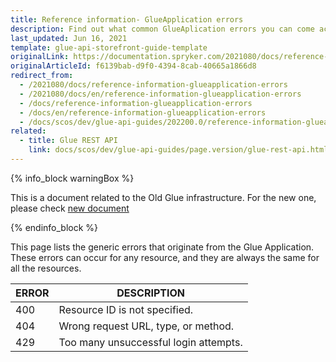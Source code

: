```yaml
---
title: Reference information- GlueApplication errors
description: Find out what common GlueAplication errors you can come across when sending and receiving data via the Glue API.
last_updated: Jun 16, 2021
template: glue-api-storefront-guide-template
originalLink: https://documentation.spryker.com/2021080/docs/reference-information-glueapplication-errors
originalArticleId: f6139bab-d9f0-4394-8cab-40665a1866d8
redirect_from:
  - /2021080/docs/reference-information-glueapplication-errors
  - /2021080/docs/en/reference-information-glueapplication-errors
  - /docs/reference-information-glueapplication-errors
  - /docs/en/reference-information-glueapplication-errors
  - /docs/scos/dev/glue-api-guides/202200.0/reference-information-glueapplication-errors.html
related: 
  - title: Glue REST API
    link: docs/scos/dev/glue-api-guides/page.version/glue-rest-api.html
---
```


{% info_block warningBox %}

This is a document related to the Old Glue infrastructure. For the new one, please check [new document](/docs/scos/dev/glue-api-guides/{{page.version}}/decoupled-glue-api.html)

{% endinfo_block %}

This page lists the generic errors that originate from the Glue Application. These errors can occur for any resource, and they are always the same for all the resources.

| ERROR | DESCRIPTION |
| --- | --- |
| 400 | Resource ID is not specified. |
| 404 | Wrong request URL, type, or method. |
| 429 | Too many unsuccessful login attempts. |
